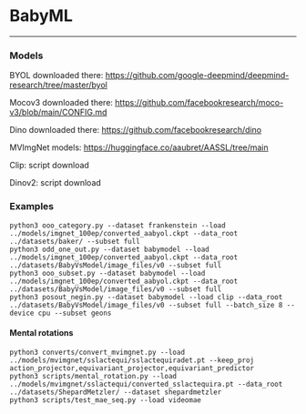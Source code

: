 # BabyML





---
### Models

BYOL downloaded there: 
https://github.com/google-deepmind/deepmind-research/tree/master/byol

Mocov3 downloaded there:
https://github.com/facebookresearch/moco-v3/blob/main/CONFIG.md

Dino downloaded there:
https://github.com/facebookresearch/dino

MVImgNet models:
https://huggingface.co/aaubret/AASSL/tree/main

Clip: script download

Dinov2: script download



### Examples

```
python3 ooo_category.py --dataset frankenstein --load ../models/imgnet_100ep/converted_aabyol.ckpt --data_root ../datasets/baker/ --subset full
python3 odd_one_out.py --dataset babymodel --load ../models/imgnet_100ep/converted_aabyol.ckpt --data_root ../datasets/BabyVsModel/image_files/v0 --subset full
python3 ooo_subset.py --dataset babymodel --load ../models/imgnet_100ep/converted_aabyol.ckpt --data_root ../datasets/BabyVsModel/image_files/v0 --subset full
python3 posout_negin.py --dataset babymodel --load clip --data_root ../datasets/BabyVsModel/image_files/v0 --subset full --batch_size 8 --device cpu --subset geons
```

#### Mental rotations

```
python3 converts/convert_mvimgnet.py --load ../models/mvimgnet/sslactequi/sslactequiradet.pt --keep_proj action_projector,equivariant_projector,equivariant_predictor
python3 scripts/mental_rotation.py --load ../models/mvimgnet/sslactequi/converted_sslactequira.pt --data_root ../datasets/ShepardMetzler/ --dataset shepardmetzler
python3 scripts/test_mae_seq.py --load videomae
```
